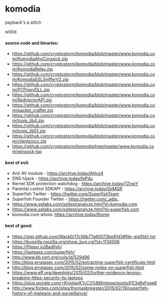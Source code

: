 # komodia
payback's a stitch

w00d

#### source code and binaries:

* https://github.com/cryptostorm/komodia/blob/master/www.komodia.com/KomodiaAhoCorasick.zip
* https://github.com/cryptostorm/komodia/blob/master/www.komodia.com/KomodiaRelay.zip
* https://github.com/cryptostorm/komodia/blob/master/www.komodia.com/KomodiaSSLSnifferV2.zip
* https://github.com/cryptostorm/komodia/blob/master/www.komodia.com/PCProxyDLL.zip
* https://github.com/cryptostorm/komodia/blob/master/www.komodia.com/RedirectorAPI.zip
* https://github.com/cryptostorm/komodia/blob/master/www.komodia.com/packet_crafter.zip
* https://github.com/cryptostorm/komodia/blob/master/www.komodia.com/tcpip_lib4.zip
* https://github.com/cryptostorm/komodia/blob/master/www.komodia.com/tcpip_lib51.zip
* https://github.com/cryptostorm/komodia/blob/master/www.komodia.com/clients/ocx.zip
* https://github.com/cryptostorm/komodia/tree/master/www.komodia.com/winsock-lsp

#### best of evil:

* Anti AV module - https://archive.today/AHvz4
* DNS hijack - https://archive.today/fePdu
* Kernel SDK protection watchdog - https://archive.today/7ZnwY
* Parental control SDKAPI - https://archive.today/0pMQR
* Superfish Twitter - https://twitter.com/SuperfishTeam
* Superfish Founder Twitter - https://twitter.com/_adip_
* https://www.ssllabs.com/ssltest/analyze.html?d=komodia.com
* https://www.ssllabs.com/ssltest/analyze.html?d=superfish.com
* komodia.com whois: https://archive.today/lhomp

#### best of good:
* https://gist.github.com/Wack0/17c56b77a90073be81d3#file-gistfile1-txt
* https://bugzilla.mozilla.org/show_bug.cgi?id=1134506
* https://filippo.io/Badfish/
* https://lastpass.com/superfish/
* http://www.kb.cert.org/vuls/id/529496
* http://blog.erratasec.com/2015/02/extracting-superfish-certificate.html
* http://blog.erratasec.com/2015/02/some-notes-on-superfish.html
* https://www.eff.org/deeplinks/2015/02/further-evidence-lenovo-breaking-https-security-its-laptops
* https://plus.google.com/+KristianK%C3%B6hntopp/posts/FE3sRsFnqe6
* http://www.forbes.com/sites/thomasbrewster/2015/02/19/superfish-history-of-malware-and-surveillance/
